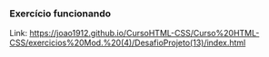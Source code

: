 ### Exercício funcionando

Link: https://joao1912.github.io/CursoHTML-CSS/Curso%20HTML-CSS/exercicios%20Mod.%20(4)/DesafioProjeto(13)/index.html